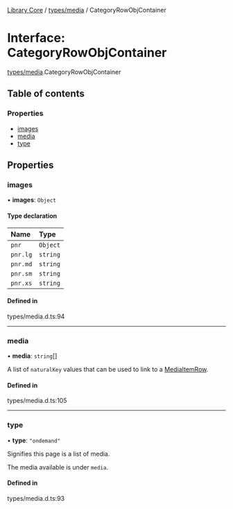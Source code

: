 [Library Core](../README.md) / [types/media](../modules/types_media.md) / CategoryRowObjContainer

# Interface: CategoryRowObjContainer

[types/media](../modules/types_media.md).CategoryRowObjContainer

## Table of contents

### Properties

- [images](types_media.categoryrowobjcontainer.md#images)
- [media](types_media.categoryrowobjcontainer.md#media)
- [type](types_media.categoryrowobjcontainer.md#type)

## Properties

### images

• **images**: `Object`

#### Type declaration

| Name | Type |
| :------ | :------ |
| `pnr` | `Object` |
| `pnr.lg` | `string` |
| `pnr.md` | `string` |
| `pnr.sm` | `string` |
| `pnr.xs` | `string` |

#### Defined in

types/media.d.ts:94

___

### media

• **media**: `string`[]

A list of `naturalKey` values that can be used to link to a [MediaItemRow](types_media.mediaitemrow.md).

#### Defined in

types/media.d.ts:105

___

### type

• **type**: ``"ondemand"``

Signifies this page is a list of media.

The media available is under `media`.

#### Defined in

types/media.d.ts:93
